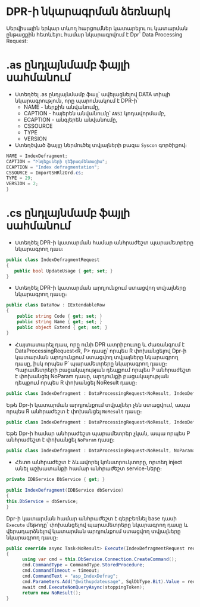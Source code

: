 # DPR-ի նկարագրման ձեռնարկ

Սերվիսային երկար տևող հարցումներ կատարելու ու կատարման ընթացքին հետևելու համար նկարագրվում է Dpr` Data Processing Request:

# .as ընդլայնմամբ ֆայլի սահմանում
- Ստեղծել .as ընդլայնմամբ ֆայլ՝ ավելացնելով DATA տիպի նկարագրություն, որը պարունակում է DPR-ի՝
  - NAME - ներքին անվանումը,
  - CAPTION - հայերեն անվանումը՝ `ANSI` կոդավորմամբ,
  - ECAPTION - անգլերեն անվանումը,
  - CSSOURCE
  - TYPE
  - VERSION
- Ստեղծված ֆայլը ներմուծել տվյալների բազա `Syscon` գործիքով։

```c#
NAME = IndexDefragment;
CAPTION = "Ինդեքսների դեֆրագմենտացիա";
ECAPTION = "Index defragmentation";
CSSOURCE = ImportSHRlzOrd.cs;
TYPE = 29;
VERSION = 2;
}
```
# .cs ընդլայնմամբ ֆայլի սահմանում

- Ստեղծել DPR-ի կատարման համար անհրաժեշտ պարամետրերը նկարագրող դաս։

```c#
public class IndexDefragmentRequest
{
   public bool UpdateUsage { get; set; }
}
```

- Ստեղծել DPR-ի կատարման արդյունքում ստացվող տվյալները նկարագրող դասը։
```c#
public class DataRow : IExtendableRow
{
    public string Code { get; set; }
    public string Name { get; set; }
    public object Extend { get; set; }
}
```


- Հայտատարել դաս, որը ունի DPR ատրիբուտը և ժառանգում է DataProcessingRequest<R, P> դասը՝ որպես R փոխանցելով Dpr-ի կատարման արդյունքում ստացվող տվյալները նկարագրող դասը, իսկ որպես P՝ պարամետրերը նկարագրող դասը։ Պարամետրերի բացակայության դեպքում որպես P անհրաժեշտ է փոխանցել NoParam դասը, արդյունքի բացակայության դեպքում որպես R փոխանցել NoResult դասը։

```c#
public class IndexDefragment : DataProcessingRequest<NoResult, IndexDefragmentRequest>
```

Եթե Dpr-ի կատարման արդյունքում տվյալներ չեն ստացվում, ապա որպես R անհրաժեշտ է փոխանցել `NoResult` դասը։

```c#
public class IndexDefragment : DataProcessingRequest<NoResult, IndexDefragmentRequest>
```

Եթե Dpr-ի համար անհրաժեշտ պարամետրեր չկան, ապա որպես P անհրաժեշտ է փոխանցել `NoParam` դասը։
```c#
public class IndexDefragment : DataProcessingRequest<NoResult, NoParam>
```

- Հետո անհրաժեշտ է ձևավորել կոնստրուկտորը, որտեղ inject անել աշխատանքի համար անհրաժեշտ service-ները։
```c#
private IDBService DbService { get; }

public IndexDefragment(IDBService dbService)
{
this.DbService = dbService;
}
```

Dpr-ի կատարման համար անհրաժեշտ է գերբեռնել base դասի `Execute` մեթոդը՝ փոխանցելով պարամետրերը նկարագրող դասը և վերադարձնելով կատարման արդյունքում ստացվող տվյալները նկարագրող դասը։
```c#
public override async Task<NoResult> Execute(IndexDefragmentRequest request, CancellationToken stoppingToken)
{
      using var cmd = this.DbService.Connection.CreateCommand();
      cmd.CommandType = CommandType.StoredProcedure;
      cmd.CommandTimeout = timeout;
      cmd.CommandText = "asp_IndexDefrag";
      cmd.Parameters.Add("@withupdateusage", SqlDbType.Bit).Value = request.UpdateUsage;
      await cmd.ExecuteNonQueryAsync(stoppingToken);
      return new NoResult();
}
```
